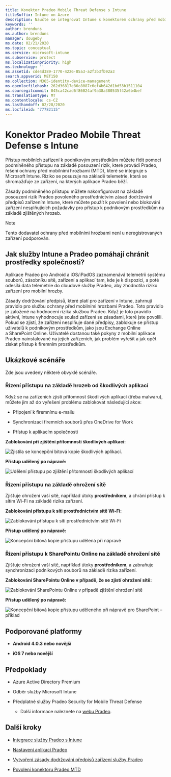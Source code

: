 ```yaml
---
title: Konektor Pradeo Mobile Threat Defense s Intune
titleSuffix: Intune on Azure
description: Naučte se integrovat Intune s konektorem ochrany před mobilními hrozbami Pradeo k řízení přístupu mobilních zařízení k firemním prostředkům.
keywords: ''
author: brenduns
ms.author: brenduns
manager: dougeby
ms.date: 02/21/2020
ms.topic: conceptual
ms.service: microsoft-intune
ms.subservice: protect
ms.localizationpriority: high
ms.technology: ''
ms.assetid: cde4d389-1770-4226-85a3-a2f3b3fb92a3
search.appverid: MET150
ms.collection: M365-identity-device-management
ms.openlocfilehash: 262d36817e86c8087c6ef4b642d1bd53b1511104
ms.sourcegitcommit: 045ca42cad6f86024af9a38a380535f42a6b4bef
ms.translationtype: MT
ms.contentlocale: cs-CZ
ms.lasthandoff: 02/28/2020
ms.locfileid: "77782115"
---
```

# <a name="pradeo-mobile-threat-defense-connector-with-intune"></a>Konektor Pradeo Mobile Threat Defense s Intune

Přístup mobilních zařízení k podnikovým prostředkům můžete řídit pomocí podmíněného přístupu na základě posouzení rizik, které provádí Pradeo, řešení ochrany před mobilními hrozbami (MTD), které se integruje s Microsoft Intune. Riziko se posuzuje na základě telemetrie, která se shromažďuje ze zařízení, na kterých aplikace Pradeo běží.

Zásady podmíněného přístupu můžete nakonfigurovat na základě posouzení rizik Pradeo povoleného prostřednictvím zásad dodržování předpisů zařízením Intune, které můžete použít k povolení nebo blokování zařízení nesplňujících požadavky pro přístup k podnikovým prostředkům na základě zjištěných hrozeb.

> [!NOTE]
> Tento dodavatel ochrany před mobilními hrozbami není u neregistrovaných zařízení podporován.

## <a name="how-do-intune-and-pradeo-help-protect-your-company-resources"></a>Jak služby Intune a Pradeo pomáhají chránit prostředky společnosti?

Aplikace Pradeo pro Android a iOS/iPadOS zaznamenává telemetrii systému souborů, zásobníku sítě, zařízení a aplikací tam, kde je k dispozici, a poté odesílá data telemetrie do cloudové služby Pradeo, aby zhodnotila riziko zařízení pro mobilní hrozby.

Zásady dodržování předpisů, které platí pro zařízení v Intune, zahrnují pravidlo pro službu ochrany před mobilními hrozbami Pradeo. Toto pravidlo je založené na hodnocení rizika službou Pradeo. Když je toto pravidlo aktivní, Intune vyhodnocuje soulad zařízení se zásadami, které jste povolili. Pokud se zjistí, že zařízení nesplňuje dané předpisy, zablokuje se přístup uživatelů k podnikovým prostředkům, jako jsou Exchange Online a SharePoint Online. Uživatelé dostanou také pokyny z mobilní aplikace Pradeo nainstalované na jejich zařízeních, jak problém vyřešit a jak opět získat přístup k firemním prostředkům.

## <a name="sample-scenarios"></a>Ukázkové scénáře

Zde jsou uvedeny některé obvyklé scénáře.

### <a name="control-access-based-on-threats-from-malicious-apps"></a>Řízení přístupu na základě hrozeb od škodlivých aplikací

Když se na zařízeních zjistí přítomnost škodlivých aplikací (třeba malwaru), můžete jim až do vyřešení problému zablokovat následující akce:

- Připojení k firemnímu e-mailu

- Synchronizaci firemních souborů přes OneDrive for Work

- Přístup k aplikacím společnosti

**Zablokování při zjištění přítomnosti škodlivých aplikací:**

![Zjistila se koncepční bitová kopie škodlivých aplikací.](./media/pradeo-mobile-threat-defense-connector/pradeo_maliciousapps_blocked.png)

**Přístup udělený po nápravě:**

![Udělení přístupu po zjištění přítomnosti škodlivých aplikací](./media/pradeo-mobile-threat-defense-connector/pradeo_maliciousapps_unblocked.png)

### <a name="control-access-based-on-threat-to-network"></a>Řízení přístupu na základě ohrožení sítě

Zjišťuje ohrožení vaší sítě, například útoky **prostředníkem**, a chrání přístup k sítím Wi-Fi na základě rizika zařízení.

**Zablokování přístupu k síti prostřednictvím sítě Wi-Fi:**

![Zablokování přístupu k síti prostřednictvím sítě Wi-Fi](./media/pradeo-mobile-threat-defense-connector/pradeo_network_wifi_blocked.png)

**Přístup udělený po nápravě:**

![Koncepční bitová kopie přístupu udělená při nápravě](./media/pradeo-mobile-threat-defense-connector/pradeo_network_wifi_unblocked.png)

### <a name="control-access-to-sharepoint-online-based-on-threat-to-network"></a>Řízení přístupu k SharePointu Online na základě ohrožení sítě

Zjišťuje ohrožení vaší sítě, například útoky **prostředníkem**, a zabraňuje synchronizaci podnikových souborů na základě rizika zařízení.

**Zablokování SharePointu Online v případě, že se zjistí ohrožení sítě:**

![Zablokování SharePointu Online v případě zjištění ohrožení sítě](./media/pradeo-mobile-threat-defense-connector/pradeo_network_spo_blocked.png)

**Přístup udělený po nápravě:**

![Koncepční bitová kopie přístupu uděleného při nápravě pro SharePoint – příklad](./media/pradeo-mobile-threat-defense-connector/pradeo_network_spo_unblocked.png)

## <a name="supported-platforms"></a>Podporované platformy

- **Android 4.0.3 nebo novější**

- **iOS 7 nebo novější**

## <a name="prerequisites"></a>Předpoklady

- Azure Active Directory Premium

- Odběr služby Microsoft Intune

- Předplatné služby Pradeo Security for Mobile Threat Defense

  - Další informace naleznete na [webu Pradeo](https://www.pradeo.com/en-US/mobile-threat-protection).

## <a name="next-steps"></a>Další kroky

- [Integrace služby Pradeo s Intune](pradeo-mtd-connector-integration.md)

- [Nastavení aplikací Pradeo](mtd-apps-ios-app-configuration-policy-add-assign.md)

- [Vytvoření zásady dodržování předpisů zařízení služby Pradeo](mtd-device-compliance-policy-create.md)

- [Povolení konektoru Pradeo MTD](mtd-connector-enable.md)
